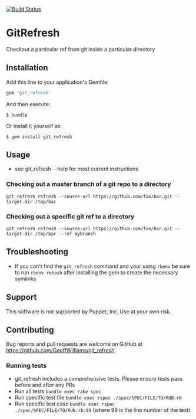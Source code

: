 [![Build Status](https://travis-ci.org/GeoffWilliams/git_refresh.svg?branch=master)](https://travis-ci.org/GeoffWilliams/git_refresh)
# GitRefresh

Checkout a particular ref from git inside a particular directory

## Installation

Add this line to your application's Gemfile:

```ruby
gem 'git_refresh'
```

And then execute:

    $ bundle

Or install it yourself as:

    $ gem install git_refresh

## Usage
* see git_refresh --help for most current instructions

### Checking out a master branch of a git repo to a directory

```shell
git_refresh refresh --source-url https://github.com/foo/bar.git --target-dir /tmp/bar
```

### Checking out a specific git ref to a directory

```shell
git_refresh refresh --source-url https://github.com/foo/bar.git --target-dir /tmp/bar --ref mybranch
```

## Troubleshooting
* If you can't find the `git_refresh` command and your using `rbenv` be sure to run `rbenv rehash` after installing the gem to create the necessary symlinks

## Support
This software is not supported by Puppet, Inc.  Use at your own risk.

## Contributing
Bug reports and pull requests are welcome on GitHub at https://github.com/GeoffWilliams/git_refresh.

### Running tests
* git_refresh includes a comprehensive tests.  Please ensure tests pass before and after any PRs
* Run all tests `bundle exec rake spec`
* Run specific test file `bundle exec rspec ./spec/SPEC/FILE/TO/RUN.rb`
* Run specific test case `bundle exec rspec ./spec/SPEC/FILE/TO/RUN.rb:99` (where 99 is the line number of the test)
